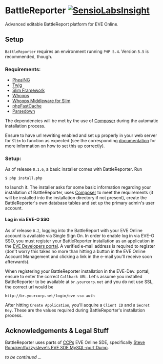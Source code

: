 # BattleReporter [![SensioLabsInsight](https://insight.sensiolabs.com/projects/264d2540-4350-4ffb-920c-1967e1db1df3/small.png)](https://insight.sensiolabs.com/projects/264d2540-4350-4ffb-920c-1967e1db1df3)

Advanced editable BattleReport platform for EVE Online.

## Setup

`BattleReporter` requires an environment running `PHP 5.4`. Version `5.5` is recommended, though.

### Requirements:

- [PhealNG](https://github.com/3rdpartyeve/phealng/)
- [Twig](http://twig.sensiolabs.org/)
- [Slim Framework](http://slimframework.com/)
- [Whoops](https://github.com/filp/whoops)
- [Whoops Middleware for Slim](https://github.com/zeuxisoo/php-slim-whoops)
- [phpFastCache](http://www.phpfastcache.com/)
- [Parsedown](https://github.com/erusev/parsedown)

The dependencies will be met by the use of [Composer](http://getcomposer.org/) during the automatic installation process.

Ensure to have url rewriting enabled and set up properly in your web server for `Slim` to function as expected (see the corresponding [documentation](https://github.com/codeguy/Slim#setup-your-web-server) for more information on how to set this up correctly).

### Setup:

As of release `0.1.6`, a basic installer comes with BattleReporter. Run

	$ php install.php

to launch it. The installer asks for some basic information regarding your installation of BattleReporter, uses [Composer](http://getcomposer.org) to meet the requirements (it will be installed into the installation directory if not present), create the BattleReporter's own database tables and set up the primary admin's user account.

#### Log in via EVE-O SSO

As of release `0.2`, logging into the BattleReport with your EVE Online account is available via Single Sign On. In order to enable log in via EVE-O SSO, you must register your BattleReporter installation as an application in the [EVE Developers portal](https://developers.eveonline.com/). A verified e-mail address is required to register (don't worry this takes no more than hitting a button in the EVE Online Account Management and clicking a link in the e-mail you'll receive soon afterwards).

When registering your BattleReporter installation in the EVE-Dev. portal, ensure to enter the correct `Callback URL`. Let's assume you installed BattleReporter to be available at `br.yourcorp.net` and you do not use SSL, the correct url would be

	http://br.yourcorp.net/login/eve-sso-auth

After hitting `Create Application`, you'll acquire a `Client ID` and a `Secret Key`. These are the values required during BattleReporter's installation process.

## Acknowledgements & Legal Stuff

BattleReporter uses parts of [CCPs](http://www.ccpgames.com/) EVE Online SDE, specifically [Steve Ronuken/fuzzysteve's EVE SDE MySQL-port Dump](https://www.fuzzwork.co.uk/dump/latest/).


_to be continued ..._
